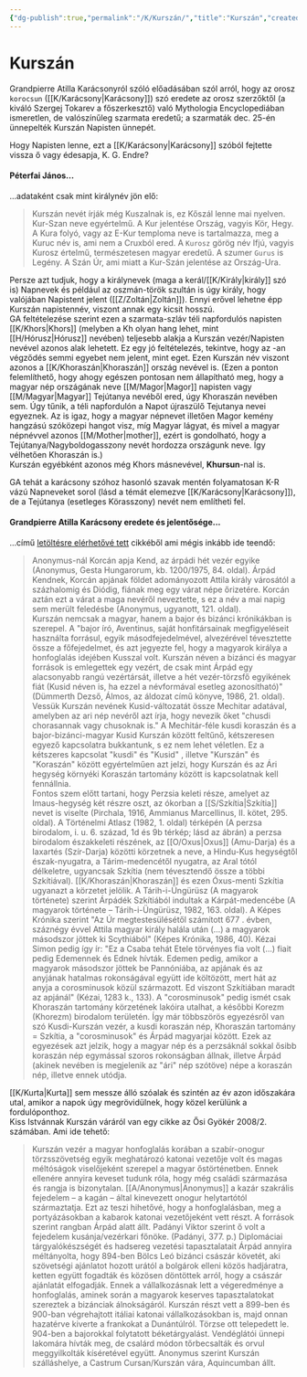 ```yaml
---
{"dg-publish":true,"permalink":"/K/Kurszán/","title":"Kurszán","created":"2024-01-02T06:34","updated":"2024-04-05T19:22"}
---
```



# Kurszán

Grandpierre Atilla Karácsonyról szóló előadásában szól arról, hogy az orosz `korocsun` ([[K/Karácsony\|Karácsony]]) szó eredete az orosz szerzőktől (a kiváló Szergej Tokarev a főszerkesztő) való Mythologia Encyclopediában ismeretlen, de valószínűleg szarmata eredetű; a szarmaták dec. 25-én ünnepelték Kurszán Napisten ünnepét.  

Hogy Napisten lenne, ezt a [[K/Karácsony\|Karácsony]] szóból fejtette vissza ő vagy édesapja, K. G. Endre? 

#### Péterfai János...

...adataként csak mint királynév jön elő:  
> Kurszán nevét írják még Kuszalnak is, ez Kőszál lenne mai nyelven. Kur-Szan neve egyértelmű. A Kur jelentése Ország, vagyis Kör, Hegy. A Kura folyó, vagy az E-Kur temploma neve is tartalmazza, meg a Kuruc név is, ami nem a Cruxból ered. A `Kurosz` görög név Ifjú, vagyis Kurosz értelmű, természetesen magyar eredetű. A szumer `Gurus` is Legény. A Szán Úr, ami miatt a Kur-Szán jelentése az Ország-Ura.  

Persze azt tudjuk, hogy a királynevek (maga a kerál/[[K/Király\|király]] szó is) Napnevek és például az oszmán-török szultán is úgy király, hogy valójában Napistent jelent ([[Z/Zoltán\|Zoltán]]). Ennyi erővel lehetne épp Kurszán napistennév, viszont annak egy kicsit hosszú.  
GA feltételezése szerint ezen a szarmata-szláv téli napfordulós napisten [[K/Khors\|Khors]] (melyben a Kh olyan hang lehet, mint [[H/Hórusz\|Hórusz]] nevében) teljesebb alakja a Kurszán vezér/Napisten nevével azonos alak lehetett. Ez egy jó feltételezés, tekintve, hogy az -an végződés semmi egyebet nem jelent, mint eget. Ezen Kurszán név viszont azonos a [[K/Khoraszán\|Khoraszán]] ország nevével is. (Ezen a ponton felemlíthető, hogy ahogy egészen pontosan nem állapítható meg, hogy a magyar nép országának neve [[M/Magor\|Magor]] napisten vagy [[M/Magyar\|Magyar]] Tejútanya nevéből ered, úgy Khoraszán nevében sem. Úgy tűnik, a téli napfordulón a Napot újraszülő Tejutanya nevei egyeznek. Az is igaz, hogy a magyar népnevet illetően Magor kemény hangzású szóközepi hangot visz, míg Magyar lágyat, és mivel a magyar népnévvel azonos [[M/Mother\|mother]], ezért is gondolható, hogy a Tejútanya/Nagyboldogasszony nevét hordozza országunk neve. Így vélhetően Khoraszán is.)  
Kurszán egyébként azonos még Khors másnevével, **Khursun**-nal is.  

GA tehát a karácsony szóhoz hasonló szavak mentén folyamatosan K-R vázú Napneveket sorol (lásd a témát elemezve [[K/Karácsony\|Karácsony]]), de a Tejútanya (esetleges Körasszony) nevét nem említheti fel. 

#### Grandpierre Atilla Karácsony eredete és jelentősége...

...című [letöltésre elérhetővé tett](https://mega.nz/file/pzNzhKJB#KXz_bvQtrp_QYzmqFqWwIpf4TSn31z4Fn4bUVLJ8jpA) cikkéből ami mégis inkább ide teendő:  
> Anonymus-nál Korcán apja Kend, az árpádi hét vezér egyike (Anonymus, Gesta Hungarorum, kb. 1200/1975, 84. oldal). Árpád Kendnek, Korcán apjának földet adományozott Attila király városától a százhalomig és Diódig, fiának meg egy várat népe őrizetére. Korcán aztán ezt a várat a maga nevéről neveztette, s ez a név a mai napig sem merült feledésbe (Anonymus, ugyanott, 121. oldal).  
> Kurszán nemcsak a magyar, hanem a bajor és bizánci krónikákban is szerepel. A "bajor író, Aventinus, saját honfitársainak megfigyeléseit használta forrásul, egyik másodfejedelmével, alvezérével tévesztette össze a főfejedelmet, és azt jegyezte fel, hogy a magyarok királya a honfoglalás idejében Kusszal volt. Kurszán néven a bizánci és magyar források is emlegettek egy vezért, de csak mint Árpád egy alacsonyabb rangú vezértársát, illetve a hét vezér-törzsfő egyikének fiát (Kusid néven is, ha ezzel a névformával esetleg azonosítható)" (Dümmerth Dezső, Álmos, az áldozat című könyve, 1986, 21. oldal). Vessük Kurszán nevének Kusid-változatát össze Mechitar adatával, amelyben az ari nép nevéről azt írja, hogy nevezik őket "chusdi chorasannak vagy chusoknak is." A Mechitár-féle kusdi koraszán és a bajor-bizánci-magyar Kusid Kurszán között feltűnő, kétszeresen egyező kapcsolatra bukkantunk, s ez nem lehet véletlen. Ez a kétszeres kapcsolat "kusdi" és "Kusid" , illetve "Kurszán" és "Koraszán" között egyértelműen azt jelzi, hogy Kurszán és az Ári hegység környéki Koraszán tartomány között is kapcsolatnak kell fennállnia.  
> Fontos szem előtt tartani, hogy Perzsia keleti része, amelyet az Imaus-hegység két részre oszt, az ókorban a [[S/Szkítia\|Szkítia]] nevet is viselte (Pirchala, 1916, Ammianus Marcellinus, II. kötet, 295. oldal). A Történelmi Atlasz (1982, 1. oldal) térképén (A perzsa birodalom, i. u. 6. század, 1d és 9b térkép; lásd az ábrán) a perzsa birodalom északkeleti részének, az [[O/Oxus\|Oxus]] (Amu-Darja) és a Iaxartés (Szír-Darja) közötti körzetnek a neve, a Hindu-Kus hegységtől észak-nyugatra, a Tárim-medencétől nyugatra, az Aral tótól délkeletre, ugyancsak Szkítia (nem tévesztendő össze a többi Szkítiával). [[K/Khoraszán\|Khoraszán]] és ezen Óxus-menti Szkítia ugyanazt a körzetet jelölik. A Tárih-i-Üngürüsz (A magyarok története) szerint Árpádék Szkítiából indultak a Kárpát-medencébe (A magyarok története – Tárih-i-Üngürüsz, 1982, 163. oldal). A Képes Krónika szerint "Az Úr megtestesülésétől számított 677 . évben, száznégy évvel Attila magyar király halála után (...) a magyarok másodszor jöttek ki Scythiából" (Képes Krónika, 1986, 40). Kézai Simon pedig így ír: "Ez a Csaba tehát Etele törvényes fia volt (...) fiait pedig Edemennek és Ednek hívták. Edemen pedig, amikor a magyarok másodszor jöttek be Pannóniába, az apjának és az anyjának hatalmas rokonságával együtt ide költözött, mert hát az anyja a corosminusok közül származott. Ed viszont Szkítiában maradt az apjánál" (Kézai, 1283 k., 133). A "corosminusok" pedig ismét csak Khoraszán tartomány körzetének lakóira utalhat, a későbbi Korezm (Khorezm) birodalom területén. Így már többszörös egyezésről van szó Kusdi-Kurszán vezér, a kusdi koraszán nép, Khoraszán tartomány = Szkítia, a "corosminusok" és Árpád magyarjai között. Ezek az egyezések azt jelzik, hogy a magyar nép és a perzsáknál sokkal ősibb koraszán nép egymással szoros rokonságban állnak, illetve Árpád (akinek nevében is megjelenik az "ári" nép szótöve) népe a koraszán nép, illetve ennek utódja.  

[[K/Kurta\|Kurta]] sem messze álló szóalak és szintén az év azon időszakára utal, amikor a napok úgy megrövidülnek, hogy közel kerülünk a fordulóponthoz.  
Kiss Istvánnak Kurszán váráról van egy cikke az Ősi Gyökér 2008/2. számában. Ami ide tehető:  
> Kurszán vezér a magyar honfoglalás korában a szabír-onogur törzsszövetség egyik meghatározó katonai vezetője volt és magas méltóságok viselőjeként szerepel a magyar őstörténetben. Ennek ellenére annyira keveset tudunk róla, hogy még családi származása és rangja is bizonytalan. [[A/Anonymus\|Anonymus]] a kazár szakrális fejedelem – a kagán – által kinevezett onogur helytartótól származtatja. Ezt az teszi hihetővé, hogy a honfoglalásban, meg a portyázásokban a kabarok katonai vezetőjeként vett részt. A források szerint rangban Árpád alatt állt. Padányi Viktor szerint ő volt a fejedelem kusánja/vezérkari főnöke. (Padányi, 377. p.) Diplomáciai tárgyalókészségét és hadsereg vezetési tapasztalatait Árpád annyira méltányolta, hogy 894-ben Bölcs Leó bizánci császár követét, aki szövetségi ajánlatot hozott urától a bolgárok elleni közös hadjáratra, ketten együtt fogadták és közösen döntöttek arról, hogy a császár ajánlatát elfogadják. Ennek a vállalkozásnak lett a végeredménye a honfoglalás, aminek során a magyarok keserves tapasztalatokat szereztek a bizánciak álnokságáról. Kurszán részt vett a 899-ben és 900-ban végrehajtott itáliai katonai vállalkozásokban is, majd onnan hazatérve kiverte a frankokat a Dunántúlról. Törzse ott telepedett le. 904-ben a bajorokkal folytatott béketárgyalást. Vendéglátói ünnepi lakomára hívták meg, de csalárd módon tőrbecsalták és orvul meggyilkolták kíséretével együtt. Anonymus szerint Kurszán szálláshelye, a Castrum Cursan/Kurszán vára, Aquincumban állt.  